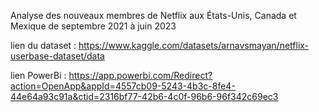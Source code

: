 Analyse des nouveaux membres de Netflix aux États-Unis, Canada et Mexique de septembre 2021 à juin 2023

lien du dataset : https://www.kaggle.com/datasets/arnavsmayan/netflix-userbase-dataset/data

lien PowerBi : https://app.powerbi.com/Redirect?action=OpenApp&appId=4557cb09-5243-4b3c-8fe4-44e64a93c91a&ctid=2316bf77-42b6-4c0f-96b6-96f342c69ec3
